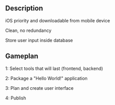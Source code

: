 ## Description

iOS priority and downloadable from mobile device

Clean, no redundancy

Store user input inside database

## Gameplan

1: Select tools that will last (frontend, backend)

2: Package a "Hello World!" application

3: Plan and create user interface

4: Publish

